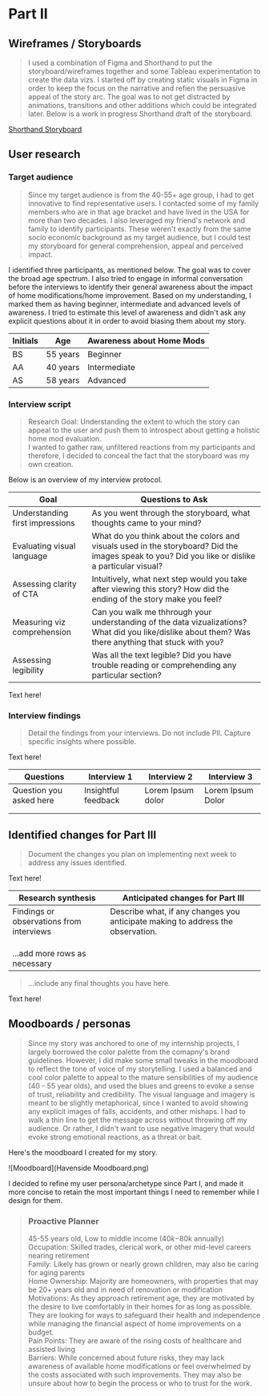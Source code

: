 # Part II 

## Wireframes / Storyboards
> I used a combination of Figma and Shorthand to put the storyboard/wireframes together and some Tableau experimentation to create the data vizs. I started off by creating static visuals in Figma in order to keep the focus on the narrative and refien the persuasive appeal of the story arc. The goal was to not get distracted by animations, transitions and other additions which could be integrated later. Below is a work in progress Shorthand draft of the storyboard.

[Shorthand Storyboard](https://preview.shorthand.com/fBCejgzfARXws9ah)


## User research 

### Target audience
> Since my target audience is from the 40-55+ age group, I had to get innovative to find representative users. I contacted some of my family members who are in that age bracket and have lived in the USA for more than two decades. I also leveraged my friend's network and family to identify participants. These weren't exactly from the same socio economic background as my target audience, but I could test my storyboard for general comprehension, appeal and perceived impact.

I identified three participants, as mentioned below. The goal was to cover the broad age spectrum. I also tried to engage in informal conversation before the interviews to identify their general awareness about the impact of home modifications/home improvement. Based on my understanding, I marked them as having beginner, intermediate and advanced levels of awareness. I tried to estimate this level of awareness and didn't ask any explicit questions about it in order to avoid biasing them about my story.

| Initials | Age | Awareness about Home Mods |
|------|----------|-----------------------------------|
|  BS  |     55 years     |     Beginner     |
|  AA  |      40 years    |     Intermediate     |
|  AS    |    58 years      |     Advanced     |


### Interview script
> Research Goal: Understanding the extent to which the story can appeal to the user and push them to introspect about getting a holistic home mod evaluation.    
> I wanted to gather raw, unfiltered reactions from my participants and therefore, I decided to conceal the fact that the storyboard was my own creation.

Below is an overview of my interview protocol.

| Goal | Questions to Ask |
|------|------------------|
|  Understanding first impressions    | As you went through the storyboard, what thoughts came to your mind?                 |
|   Evaluating visual language    | What do you think about the colors and visuals used in the storyboard? Did the images speak to you? Did you like or dislike a particular visual?                 |
|   Assessing clarity of CTA    | Intuitively, what next step would you take after viewing this story? How did the ending of the story make you feel?                 |
|   Measuring viz comprehension   | Can you walk me thhrough your understanding of the data vizualizations? What did you like/dislike about them? Was there anything that stuck with you?               |
|   Assessing legibility    |  Was all the text legible? Did you have trouble reading or comprehending any particular section?                |

Text here!

### Interview findings
> Detail the findings from your interviews.  Do not include PII.  Capture specific insights where possible.

Text here!

| Questions               | Interview 1  | Interview 2 | Interview 3 |
|-------------------------|--------------------------------|-------------|-------------|
| Question you asked here | Insightful feedback            | Lorem Ipsum dolor             | Lorem Ipsum Dolor             |
|                         |                                |             |             |
|                         |                                |             |             |


## Identified changes for Part III
> Document the changes you plan on implementing next week to address any issues identified.  

Text here!

| Research synthesis                       | Anticipated changes for Part III                                                |
|------------------------------------------|---------------------------------------------------------------------------------|
| Findings or observations from interviews | Describe what, if any changes you anticipate making to address the observation. |
|                                          |                                                                                 |
|                                          |                                                                                 |
|                                          |                                                                                 |
| ...add more rows as necessary            |                                                                                 |

> ...include any final thoughts you have here. 

Text here!

## Moodboards / personas
> Since my story was anchored to one of my internship projects, I largely borrowed the color palette from the comapny's brand guidelines. However, I did make some small tweaks in the moodboard to reflect the tone of voice of my storytelling. I used a balanced and cool color palette to appeal to the mature sensibilities of my audience (40 - 55 year olds), and used the blues and greens to evoke a sense of trust, reliability and credibility. The visual language and imagery is meant to be slightly metaphorical, since I wanted to avoid showing any explicit images of falls, accidents, and other mishaps. I had to walk a thin line to get the message across without throwing off my audience. Or rather, I didn't want to use negative imagery that would evoke strong emotional reactions, as a threat or bait. 

Here's the moodboard I created for my story.

![Moodboard](Havenside Moodboard.png)

I decided to refine my user persona/archetype since Part I, and made it more concise to retain the most important things I need to remember while I design for them.  

> ### Proactive Planner    
> 45-55 years old, Low to middle income ($40k-$80k annually)       
Occupation: Skilled trades, clerical work, or other mid-level careers nearing retirement    
Family: Likely has grown or nearly grown children, may also be caring for aging parents     
Home Ownership: Majority are homeowners, with properties that may be 20+ years old and in need of renovation or modification     
> Motivations: As they approach retirement age, they are motivated by the desire to live comfortably in their homes for as long as possible. They are looking for ways to safeguard their health and independence while managing the financial aspect of home improvements on a budget.    
> Pain Points: They are aware of the rising costs of healthcare and assisted living    
> Barriers: While concerned about future risks, they may lack awareness of available home modifications or feel overwhelmed by the costs associated with such improvements. They may also be unsure about how to begin the process or who to trust for the work.      
